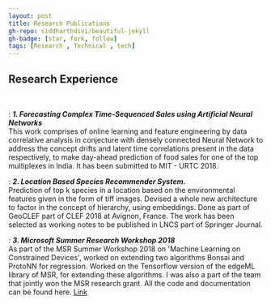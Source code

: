 ```yaml
---
layout: post
title: Research Publications
gh-repo: siddharthdivi/beautiful-jekyll
gh-badge: [star, fork, follow]
tags: [Research , Technical , tech]
---
```



## **Research Experience**
<br/>

:   **_1. Forecasting Complex Time-Sequenced Sales using Artificial Neural Networks_**  
This work comprises of online learning and feature engineering by data correlative analysis in conjecture with densely connected Neural Network to address the concept drifts and latent time correlations present in the data respectively, to make day-ahead prediction of food sales for one of the top multiplexes in India. It has been submitted to MIT - URTC 2018.
<br/>

:  **_2. Location Based Species Recommender System._**  
Prediction of top k species in a location based on the environmental features given in the form of tiff images. Devised a whole new architecture to factor in the concept of hierarchy, using embeddings. Done as part of GeoCLEF part of CLEF 2018 at Avignon, France. The work has been selected as working notes to be published in LNCS part of Springer Journal.
<br/>

:  **_3. Microsoft Summer Research Workshop 2018_**  
As part of the MSR Summer Workshop 2018 on 'Machine Learning on Constrained Devices', worked on extending two algorithms Bonsai and ProtoNN for regression. Worked on the Tensorflow version of the edgeML library of MSR, for extending these algorithms. I was also a part of the team that jointly won the MSR research grant. All the code and documentation can be found here. [Link][ref4]


[ref1]: https://github.com/py-ranoid/Elementary
[ref2]: https://github.com/siddharthdivi/Cancer-Detection
[ref3]: https://github.com/siddharthdivi/Closed-Loop-DC-Motor-Speed-Control-System
[ref4]: https://github.com/siddharthdivi/EdgeML
